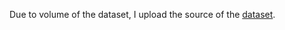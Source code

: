 Due to volume of the dataset, I upload the source of the [dataset](https://drive.google.com/file/d/1wD7pcaoIMREF-XLCc5PPdE9EBL0Yirag/view?usp=sharing).
